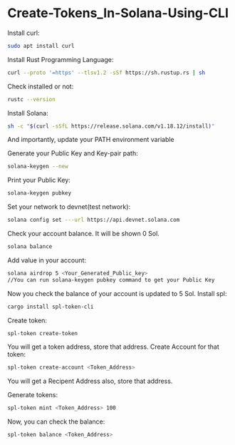 # Create-Tokens_In-Solana-Using-CLI

Install curl:
```bash
sudo apt install curl
```
Install Rust Programming Language:
```bash
curl --proto '=https' --tlsv1.2 -sSf https://sh.rustup.rs | sh
```
Check installed or not:
```bash
rustc --version
```
Install Solana:
```bash
sh -c "$(curl -sSfL https://release.solana.com/v1.18.12/install)"
```
And importantly, update your PATH environment variable

Generate your Public Key and Key-pair path:
```bash
solana-keygen --new
```
Print your Public Key:
```bash
solana-keygen pubkey
```
Set your network to devnet(test network):
```bash
solana config set ---url https://api.devnet.solana.com
```
Check your account balance. It will be shown 0 Sol.
```bash
solana balance
```
Add value in your account:
```bash
solana airdrop 5 <Your_Generated_Public_key>
//You can run solana-keygen pubkey command to get your Public Key
```
Now you check the balance of your account is updated to 5 Sol.
Install spl:
```bash
cargo install spl-token-cli
```
Create token:
```bash
spl-token create-token
```
You will get a token address, store that address.
Create Account for that token:
```bash
spl-token create-account <Token_Address>
```
You will get a Recipent Address also, store that address.

Generate tokens:
```bash
spl-token mint <Token_Address> 100
```
Now, you can check the balance:
```bash
spl-token balance <Token_Address>
```


